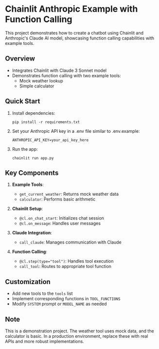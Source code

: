 # Chainlit Anthropic Example with Function Calling

This project demonstrates how to create a chatbot using Chainlit and Anthropic's Claude AI model, showcasing function calling capabilities with example tools.

## Overview

- Integrates Chainlit with Claude 3 Sonnet model
- Demonstrates function calling with two example tools:
  - Mock weather lookup
  - Simple calculator

## Quick Start

1. Install dependencies:
   ```
   pip install -r requirements.txt
   ```

2. Set your Anthropic API key in a .env file similar to .env.example:
   ```
   ANTHROPIC_API_KEY=your_api_key_here
   ```

3. Run the app:
   ```
   chainlit run app.py
   ```

## Key Components

1. **Example Tools**:
   - `get_current_weather`: Returns mock weather data
   - `calculator`: Performs basic arithmetic

2. **Chainlit Setup**:
   - `@cl.on_chat_start`: Initializes chat session
   - `@cl.on_message`: Handles user messages

3. **Claude Integration**:
   - `call_claude`: Manages communication with Claude

4. **Function Calling**:
   - `@cl.step(type="tool")`: Handles tool execution
   - `call_tool`: Routes to appropriate tool function

## Customization

- Add new tools to the `tools` list
- Implement corresponding functions in `TOOL_FUNCTIONS`
- Modify `SYSTEM` prompt or `MODEL_NAME` as needed

## Note

This is a demonstration project. The weather tool uses mock data, and the calculator is basic. In a production environment, replace these with real APIs and more robust implementations.